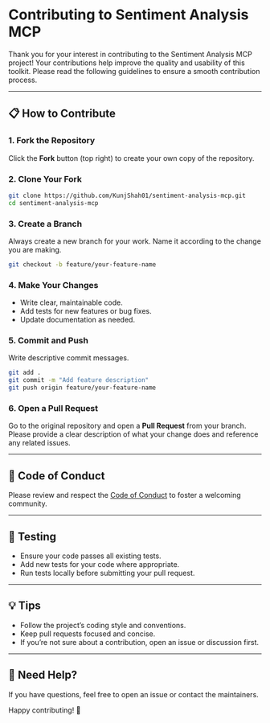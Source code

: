 # Contributing to Sentiment Analysis MCP

Thank you for your interest in contributing to the Sentiment Analysis MCP project! Your contributions help improve the quality and usability of this toolkit. Please read the following guidelines to ensure a smooth contribution process.

---

## 📋 How to Contribute

### 1. Fork the Repository

Click the **Fork** button (top right) to create your own copy of the repository.

### 2. Clone Your Fork

```bash
git clone https://github.com/KunjShah01/sentiment-analysis-mcp.git
cd sentiment-analysis-mcp
```

### 3. Create a Branch

Always create a new branch for your work. Name it according to the change you are making.

```bash
git checkout -b feature/your-feature-name
```

### 4. Make Your Changes

- Write clear, maintainable code.
- Add tests for new features or bug fixes.
- Update documentation as needed.

### 5. Commit and Push

Write descriptive commit messages.

```bash
git add .
git commit -m "Add feature description"
git push origin feature/your-feature-name
```

### 6. Open a Pull Request

Go to the original repository and open a **Pull Request** from your branch. Please provide a clear description of what your change does and reference any related issues.

---

## 🚦 Code of Conduct

Please review and respect the [Code of Conduct](CODE_OF_CONDUCT.md) to foster a welcoming community.

---

## 🧪 Testing

- Ensure your code passes all existing tests.
- Add new tests for your code where appropriate.
- Run tests locally before submitting your pull request.

---

## 💡 Tips

- Follow the project’s coding style and conventions.
- Keep pull requests focused and concise.
- If you’re not sure about a contribution, open an issue or discussion first.

---

## 🙋 Need Help?

If you have questions, feel free to open an issue or contact the maintainers.

Happy contributing! 🚀
